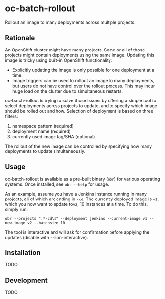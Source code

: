 # oc-batch-rollout

Rollout an image to many deployments across multiple projects.

## Rationale

An OpenShift cluster might have many projects. Some or all of those projects might contain deployments using the same image. Updating this image is tricky using built-in OpenShift functionality:

* Explicitly updating the image is only possible for one deployment at a time.
* Image triggers can be used to rollout an image to many deployments, but users do not have control over the rollout process. This may incur huge load on the cluster due to simultaneous restarts.

oc-batch-rollout is trying to solve those issues by offering a simple tool to select deployments across projects to update, and to specify which image should be rolled out and how. Selection of deployment is based on three filters: 

1. namespace pattern (required)
2. deployment name (required)
3. currently used image tag/SHA (optional)

The rollout of the new image can be controlled by specifying how many deployments to update simultaneously.

## Usage

oc-batch-rollout is available as a pre-built binary (`obr`) for various operating systems. Once installed, see `obr --help` for usage.

As an example, assume you have a Jenkins instance running in many projects, all of which are ending in `-cd`. The currently deployed image is `v1`, which you now want to update to`v2`, 10 instances at a time. To do this, simply run:

```
obr --projects ".*-cd\$" --deployment jenkins --current-image v1 --new-image v2 --batchsize 10
```

The tool is interactive and will ask for confirmation before applying the updates (disable with --non-interactive).

## Installation

TODO

## Development

TODO
